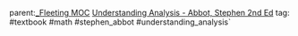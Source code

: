 parent:[_Fleeting MOC](_Fleeting%20MOC.md)  [Understanding Analysis - Abbot, Stephen 2nd Ed](Understanding%20Analysis%20-%20Abbot,%20Stephen%202nd%20Ed.md) 
tag: #textbook #math #stephen_abbot #understanding_analysis`